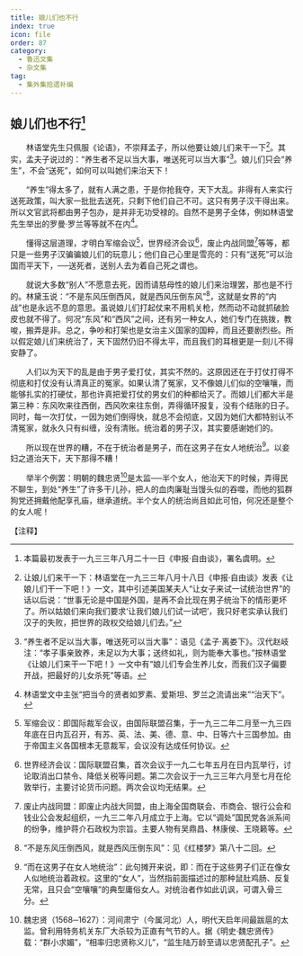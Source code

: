 ```yaml
---
title: 娘儿们也不行
index: true
icon: file
order: 87
category:
  - 鲁迅文集
  - 杂文集
tag:  
  - 集外集拾遗补编
---
```


## 娘儿们也不行[^①]

　　林语堂先生只佩服《论语》，不崇拜孟子，所以他要让娘儿们来干一下[^②]。其实，孟夫子说过的：“养生者不足以当大事，唯送死可以当大事”[^③]。娘儿们只会“养生”，不会“送死”，如何可以叫她们来治天下！

　　“养生”得太多了，就有人满之患，于是你抢我夺，天下大乱。非得有人来实行送死政策，叫大家一批批去送死，只剩下他们自己不可。这只有男子汉干得出来。所以文官武将都由男子包办，是并非无功受禄的。自然不是男子全体，例如林语堂先生举出的罗曼·罗兰等等就不在内[^④]。

　　懂得这层道理，才明白军缩会议[^⑤]，世界经济会议[^⑥]，废止内战同盟[^⑦]等等，都只是一些男子汉骗骗娘儿们的玩意儿；他们自己心里是雪亮的：只有“送死”可以治国而平天下，──送死者，送别人去为着自己死之谓也。

　　就说大多数“别人”不愿意去死，因而请慈母性的娘儿们来治理罢，那也是不行的。林黛玉说：“不是东风压倒西风，就是西风压倒东风”[^⑧]，这就是女界的“内战”也是永远不息的意思。虽说娘儿们打起仗来不用机关枪，然而动不动就抓破脸皮也就不得了。何况“东风”和“西风”之间，还有另一种女人，她们专门在挑拨，教唆，搬弄是非。总之，争吵和打架也是女治主义国家的国粹，而且还要剧烈些。所以假定娘儿们来统治了，天下固然仍旧不得太平，而且我们的耳根更是一刻儿不得安静了。

　　人们以为天下的乱是由于男子爱打仗，其实不然的。这原因还在于打仗打得不彻底和打仗没有认清真正的冤家。如果认清了冤家，又不像娘儿们似的空嚷嚷，而能够扎实的打硬仗，那也许真把爱打仗的男女们的种都给灭了。而娘儿们都大半是第三种：东风吹来往西倒，西风吹来往东倒，弄得循环报复，没有个结账的日子。同时，每一次打仗，一因为她们倒得快，就总不会彻底，又因为她们大都特别认不清冤家，就永久只有纠缠，没有清账。统治着的男子汉，其实要感谢她们的。

　　所以现在世界的糟，不在于统治者是男子，而在这男子在女人地统治[^⑨]。以妾妇之道治天下，天下那得不糟！

　　举半个例罢：明朝的魏忠贤[^⑩]是太监──半个女人，他治天下的时候，弄得民不聊生，到处“养生”了许多干儿孙，把人的血肉廉耻当馒头似的吞噬，而他的狐群狗党还拥戴他配享孔庙，继承道统。半个女人的统治尚且如此可怕，何况还是整个的女人呢！

【注释】

[^①]:本篇最初发表于一九三三年八月二十一日《申报·自由谈》，署名虞明。

[^②]:让娘儿们来干一下：林语堂在一九三三年八月十八日《申报·自由谈》发表《让娘儿们干一下吧！》一文，其中引述美国某夫人“让女子来试一试统治世界”的话以后说：“世事无论是中国是外国，是再不会比现在男子统治下的情形更坏了。所以姑娘们来向我们要求‘让我们娘儿们试一试吧’，我只好老实承认我们汉子的失败，把世界的政权交给娘儿们去。”

[^③]:“养生者不足以当大事，唯送死可以当大事”：语见《孟子·离娄下》。汉代赵岐注：“孝子事亲致养，未足以为大事；送终如礼，则为能奉大事也。”按林语堂《让娘儿们来干一下吧！》一文中有“娘儿们专会生养儿女，而我们汉子偏要开战，把最好的儿女杀死”等语。

[^④]:林语堂文中主张“把当今的贤者如罗素、爱斯坦、罗兰之流请出来”“治天下”。

[^⑤]:军缩会议：即国际裁军会议，由国际联盟召集，于一九三二年二月至一九三四年底在日内瓦召开，有苏、英、法、美、德、意、中、日等六十三国参加。由于帝国主义各国根本无意裁军，会议没有达成任何协议。

[^⑥]:世界经济会议：国际联盟召集，首次会议于一九二七年五月在日内瓦举行，讨论取消出口禁令、降低关税等问题。第二次会议于一九三三年六月至七月在伦敦举行，主要讨论货币问题。两次会议均无结果。

[^⑦]:废止内战同盟：即废止内战大同盟，由上海全国商联会、市商会、银行公会和钱业公会发起组织，一九三二年八月成立于上海。它以“调处”国民党各派系间的纷争，维护蒋介石政权为宗旨。主要人物有吴鼎昌、林康侯、王晓籁等。

[^⑧]:“不是东风压倒西风，就是西风压倒东风”：见《红楼梦》第八十二回。

[^⑨]:“而在这男子在女人地统治”：此句摊开来说，即：而在于这些男子们正在像女人似地统治着政权。这里的“女人”，当然指前面描述过的那种鼠肚鸡肠、反复无常，且只会“空嚷嚷”的典型庸俗女人。对统治者作如此讥讽，可谓入骨三分。

[^⑩]:魏忠贤（1568─1627）：河间肃宁（今属河北）人，明代天启年间最跋扈的太监。曾利用特务机关东厂大杀较为正直有气节的人。据《明史·魏忠贤传》载：“群小求媚”，“相率归忠贤称义儿”，“监生陆万龄至请以忠贤配孔子”。
